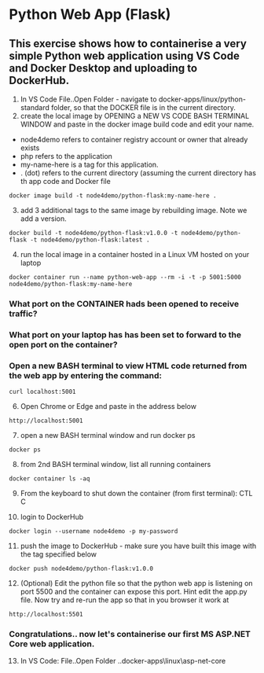 # Python Web App (Flask)

## This exercise shows how to containerise a very simple Python web application using VS Code and Docker Desktop and uploading to DockerHub. 

1. In VS Code File..Open Folder - navigate to docker-apps/linux/python-standard folder, so that the DOCKER file is in the current directory. 
2. create the local image by OPENING a NEW VS CODE BASH TERMINAL WINDOW and paste in the docker image build code and edit your name.

- node4demo refers to container registry account or owner that already exists
- php refers to the application 
- my-name-here is a tag for this application. 
- . (dot) refers to the current directory (assuming the current directory has th app code and Docker file

```
docker image build -t node4demo/python-flask:my-name-here .
```

3. add 3 additional tags to the same image by rebuilding image. Note we add a version.

```
docker build -t node4demo/python-flask:v1.0.0 -t node4demo/python-flask -t node4demo/python-flask:latest .
```

4. run the local image in a container hosted in a Linux VM hosted on your laptop

```
docker container run --name python-web-app --rm -i -t -p 5001:5000 node4demo/python-flask:my-name-here
```

### What port on the CONTAINER hads been opened to receive traffic?

### What port on your laptop has has been set to forward to the open port on the container?

### Open a new BASH terminal to view HTML code returned from the web app by entering the command:

```
curl localhost:5001
```

6. Open Chrome or Edge and paste in the address below

```
http://localhost:5001
```

7. open a new BASH terminal window and run docker ps

```
docker ps
```

8. from 2nd BASH terminal window, list all running containers

```
docker container ls -aq
```

9. From the keyboard to shut down the container (from first terminal): CTL C 

10. login to DockerHub

```
docker login --username node4demo -p my-password
```

11. push the image to DockerHub - make sure you have built this image with the tag specified below

```
docker push node4demo/python-flask:v1.0.0
```

12. (Optional) Edit the python file so that the python web app is listening on port 5500 and the container can expose this port. Hint edit the app.py file. Now try and re-run the app so that in you browser it work at 

```
http://localhost:5501
```

### Congratulations.. now let's containerise our first MS ASP.NET Core web application.

13. In VS Code: File..Open Folder ..docker-apps\linux\asp-net-core